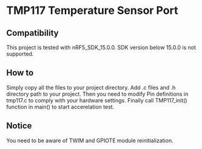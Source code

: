 # TMP117 Temperature Sensor Port
## Compatibility
This project is tested with nRF5_SDK_15.0.0. SDK version below 15.0.0 is not supported.

## How to
Simply copy all the files to your project directory. Add .c files and .h directory path to your project. Then you need to modify Pin definitions in tmp117.c to comply with your hardware settings. Finally call TMP117_init() function in main() to start accerelation test.

## Notice
You need to be aware of TWIM and GPIOTE module reinitialization.
